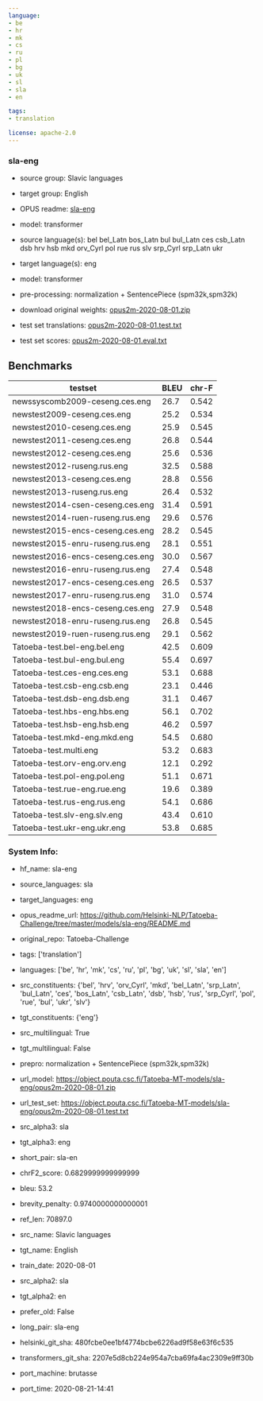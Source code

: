 ```yaml
---
language: 
- be
- hr
- mk
- cs
- ru
- pl
- bg
- uk
- sl
- sla
- en

tags:
- translation

license: apache-2.0
---
```


### sla-eng

* source group: Slavic languages 
* target group: English 
*  OPUS readme: [sla-eng](https://github.com/Helsinki-NLP/Tatoeba-Challenge/tree/master/models/sla-eng/README.md)

*  model: transformer
* source language(s): bel bel_Latn bos_Latn bul bul_Latn ces csb_Latn dsb hrv hsb mkd orv_Cyrl pol rue rus slv srp_Cyrl srp_Latn ukr
* target language(s): eng
* model: transformer
* pre-processing: normalization + SentencePiece (spm32k,spm32k)
* download original weights: [opus2m-2020-08-01.zip](https://object.pouta.csc.fi/Tatoeba-MT-models/sla-eng/opus2m-2020-08-01.zip)
* test set translations: [opus2m-2020-08-01.test.txt](https://object.pouta.csc.fi/Tatoeba-MT-models/sla-eng/opus2m-2020-08-01.test.txt)
* test set scores: [opus2m-2020-08-01.eval.txt](https://object.pouta.csc.fi/Tatoeba-MT-models/sla-eng/opus2m-2020-08-01.eval.txt)

## Benchmarks

| testset               | BLEU  | chr-F |
|-----------------------|-------|-------|
| newssyscomb2009-ceseng.ces.eng 	| 26.7 	| 0.542 |
| newstest2009-ceseng.ces.eng 	| 25.2 	| 0.534 |
| newstest2010-ceseng.ces.eng 	| 25.9 	| 0.545 |
| newstest2011-ceseng.ces.eng 	| 26.8 	| 0.544 |
| newstest2012-ceseng.ces.eng 	| 25.6 	| 0.536 |
| newstest2012-ruseng.rus.eng 	| 32.5 	| 0.588 |
| newstest2013-ceseng.ces.eng 	| 28.8 	| 0.556 |
| newstest2013-ruseng.rus.eng 	| 26.4 	| 0.532 |
| newstest2014-csen-ceseng.ces.eng 	| 31.4 	| 0.591 |
| newstest2014-ruen-ruseng.rus.eng 	| 29.6 	| 0.576 |
| newstest2015-encs-ceseng.ces.eng 	| 28.2 	| 0.545 |
| newstest2015-enru-ruseng.rus.eng 	| 28.1 	| 0.551 |
| newstest2016-encs-ceseng.ces.eng 	| 30.0 	| 0.567 |
| newstest2016-enru-ruseng.rus.eng 	| 27.4 	| 0.548 |
| newstest2017-encs-ceseng.ces.eng 	| 26.5 	| 0.537 |
| newstest2017-enru-ruseng.rus.eng 	| 31.0 	| 0.574 |
| newstest2018-encs-ceseng.ces.eng 	| 27.9 	| 0.548 |
| newstest2018-enru-ruseng.rus.eng 	| 26.8 	| 0.545 |
| newstest2019-ruen-ruseng.rus.eng 	| 29.1 	| 0.562 |
| Tatoeba-test.bel-eng.bel.eng 	| 42.5 	| 0.609 |
| Tatoeba-test.bul-eng.bul.eng 	| 55.4 	| 0.697 |
| Tatoeba-test.ces-eng.ces.eng 	| 53.1 	| 0.688 |
| Tatoeba-test.csb-eng.csb.eng 	| 23.1 	| 0.446 |
| Tatoeba-test.dsb-eng.dsb.eng 	| 31.1 	| 0.467 |
| Tatoeba-test.hbs-eng.hbs.eng 	| 56.1 	| 0.702 |
| Tatoeba-test.hsb-eng.hsb.eng 	| 46.2 	| 0.597 |
| Tatoeba-test.mkd-eng.mkd.eng 	| 54.5 	| 0.680 |
| Tatoeba-test.multi.eng 	| 53.2 	| 0.683 |
| Tatoeba-test.orv-eng.orv.eng 	| 12.1 	| 0.292 |
| Tatoeba-test.pol-eng.pol.eng 	| 51.1 	| 0.671 |
| Tatoeba-test.rue-eng.rue.eng 	| 19.6 	| 0.389 |
| Tatoeba-test.rus-eng.rus.eng 	| 54.1 	| 0.686 |
| Tatoeba-test.slv-eng.slv.eng 	| 43.4 	| 0.610 |
| Tatoeba-test.ukr-eng.ukr.eng 	| 53.8 	| 0.685 |


### System Info: 
- hf_name: sla-eng

- source_languages: sla

- target_languages: eng

- opus_readme_url: https://github.com/Helsinki-NLP/Tatoeba-Challenge/tree/master/models/sla-eng/README.md

- original_repo: Tatoeba-Challenge

- tags: ['translation']

- languages: ['be', 'hr', 'mk', 'cs', 'ru', 'pl', 'bg', 'uk', 'sl', 'sla', 'en']

- src_constituents: {'bel', 'hrv', 'orv_Cyrl', 'mkd', 'bel_Latn', 'srp_Latn', 'bul_Latn', 'ces', 'bos_Latn', 'csb_Latn', 'dsb', 'hsb', 'rus', 'srp_Cyrl', 'pol', 'rue', 'bul', 'ukr', 'slv'}

- tgt_constituents: {'eng'}

- src_multilingual: True

- tgt_multilingual: False

- prepro:  normalization + SentencePiece (spm32k,spm32k)

- url_model: https://object.pouta.csc.fi/Tatoeba-MT-models/sla-eng/opus2m-2020-08-01.zip

- url_test_set: https://object.pouta.csc.fi/Tatoeba-MT-models/sla-eng/opus2m-2020-08-01.test.txt

- src_alpha3: sla

- tgt_alpha3: eng

- short_pair: sla-en

- chrF2_score: 0.6829999999999999

- bleu: 53.2

- brevity_penalty: 0.9740000000000001

- ref_len: 70897.0

- src_name: Slavic languages

- tgt_name: English

- train_date: 2020-08-01

- src_alpha2: sla

- tgt_alpha2: en

- prefer_old: False

- long_pair: sla-eng

- helsinki_git_sha: 480fcbe0ee1bf4774bcbe6226ad9f58e63f6c535

- transformers_git_sha: 2207e5d8cb224e954a7cba69fa4ac2309e9ff30b

- port_machine: brutasse

- port_time: 2020-08-21-14:41